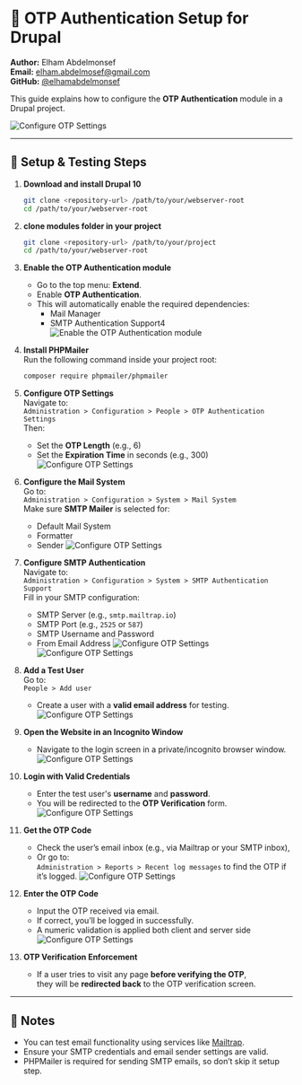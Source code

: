 # 🔐 OTP Authentication Setup for Drupal
**Author:** Elham Abdelmonsef  
**Email:** elham.abdelmosef@gmail.com  
**GitHub:** [@elhamabdelmonsef](https://github.com/elhamabdelmonsef)

This guide explains how to configure the **OTP Authentication** module in a Drupal project.

![Configure OTP Settings](modules/otp_auth/screenshots/15.png)

---

## 🧩 Setup & Testing Steps

1. **Download and install Drupal 10**
   ```bash
   git clone <repository-url> /path/to/your/webserver-root
   cd /path/to/your/webserver-root
2. **clone modules folder in your project**
   ```bash
   git clone <repository-url> /path/to/your/project
   cd /path/to/your/webserver-root

3. **Enable the OTP Authentication module**  
   - Go to the top menu: **Extend**.  
   - Enable **OTP Authentication**.  
   - This will automatically enable the required dependencies:
     - Mail Manager
     - SMTP Authentication Support4
![Enable the OTP Authentication module](modules/otp_auth/screenshots/5.png)

4. **Install PHPMailer**  
   Run the following command inside your project root:
   ```bash
   composer require phpmailer/phpmailer
   ```
6. **Configure OTP Settings**  
   Navigate to:  
   `Administration > Configuration > People > OTP Authentication Settings`  
   Then:
   - Set the **OTP Length** (e.g., 6)  
   - Set the **Expiration Time** in seconds (e.g., 300)
![Configure OTP Settings](modules/otp_auth/screenshots/8.png)

7. **Configure the Mail System**  
   Go to:  
   `Administration > Configuration > System > Mail System`  
   Make sure **SMTP Mailer** is selected for:
   - Default Mail System
   - Formatter
   - Sender
![Configure OTP Settings](modules/otp_auth/screenshots/9.png)

8. **Configure SMTP Authentication**  
   Navigate to:  
   `Administration > Configuration > System > SMTP Authentication Support`  
   Fill in your SMTP configuration:
   - SMTP Server (e.g., `smtp.mailtrap.io`)
   - SMTP Port (e.g., `2525` or `587`)
   - SMTP Username and Password
   - From Email Address
![Configure OTP Settings](modules/otp_auth/screenshots/11.png)
![Configure OTP Settings](modules/otp_auth/screenshots/10.png)

9. **Add a Test User**  
    Go to:  
    `People > Add user`  
    - Create a user with a **valid email address** for testing.
![Configure OTP Settings](modules/otp_auth/screenshots/12.png)

10. **Open the Website in an Incognito Window**  
    - Navigate to the login screen in a private/incognito browser window.
![Configure OTP Settings](modules/otp_auth/screenshots/14.png)

11. **Login with Valid Credentials**  
    - Enter the test user's **username** and **password**.  
    - You will be redirected to the **OTP Verification** form.
![Configure OTP Settings](modules/otp_auth/screenshots/15.png)

12. **Get the OTP Code**  
    - Check the user’s email inbox (e.g., via Mailtrap or your SMTP inbox),  
    - Or go to:  
      `Administration > Reports > Recent log messages` to find the OTP if it’s logged.
![Configure OTP Settings](modules/otp_auth/screenshots/16.png)

13. **Enter the OTP Code**  
    - Input the OTP received via email.  
    - If correct, you’ll be logged in successfully.
    - A numeric validation is applied both client and server side
![Configure OTP Settings](modules/otp_auth/screenshots/17.png)

14. **OTP Verification Enforcement**  
    - If a user tries to visit any page **before verifying the OTP**,  
      they will be **redirected back** to the OTP verification screen.

---

## 📝 Notes

- You can test email functionality using services like [Mailtrap](https://mailtrap.io).
- Ensure your SMTP credentials and email sender settings are valid.
- PHPMailer is required for sending SMTP emails, so don’t skip it setup step.